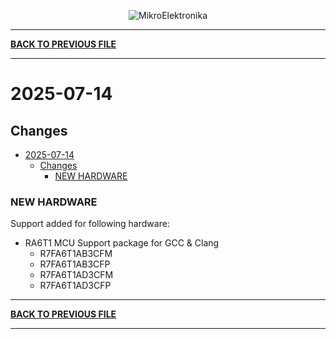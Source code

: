 <p align="center">
  <img src="http://www.mikroe.com/img/designs/beta/logo_small.png?raw=true" alt="MikroElektronika"/>
</p>

---

**[BACK TO PREVIOUS FILE](../changelog.md)**

---

# 2025-07-14

## Changes

- [2025-07-14](#2025-07-14)
  - [Changes](#changes)
    - [NEW HARDWARE](#new-hardware)

### NEW HARDWARE

Support added for following hardware:

+ RA6T1 MCU Support package for GCC & Clang
  + R7FA6T1AB3CFM
  + R7FA6T1AB3CFP
  + R7FA6T1AD3CFM
  + R7FA6T1AD3CFP

---

**[BACK TO PREVIOUS FILE](../changelog.md)**

---
